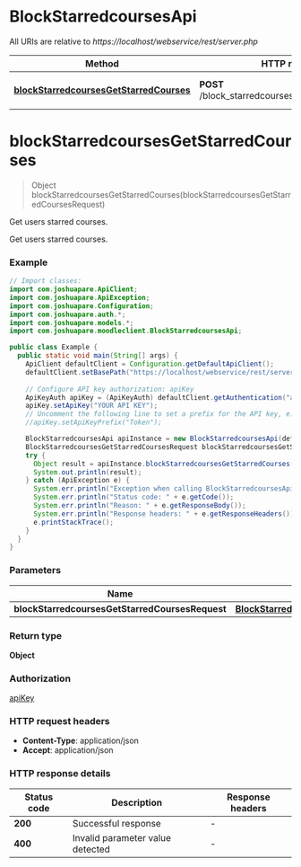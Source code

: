 # BlockStarredcoursesApi

All URIs are relative to *https://localhost/webservice/rest/server.php*

| Method | HTTP request | Description |
|------------- | ------------- | -------------|
| [**blockStarredcoursesGetStarredCourses**](BlockStarredcoursesApi.md#blockStarredcoursesGetStarredCourses) | **POST** /block_starredcourses_get_starred_courses | Get users starred courses. |


<a id="blockStarredcoursesGetStarredCourses"></a>
# **blockStarredcoursesGetStarredCourses**
> Object blockStarredcoursesGetStarredCourses(blockStarredcoursesGetStarredCoursesRequest)

Get users starred courses.

Get users starred courses.

### Example
```java
// Import classes:
import com.joshuapare.ApiClient;
import com.joshuapare.ApiException;
import com.joshuapare.Configuration;
import com.joshuapare.auth.*;
import com.joshuapare.models.*;
import com.joshuapare.moodleclient.BlockStarredcoursesApi;

public class Example {
  public static void main(String[] args) {
    ApiClient defaultClient = Configuration.getDefaultApiClient();
    defaultClient.setBasePath("https://localhost/webservice/rest/server.php");
    
    // Configure API key authorization: apiKey
    ApiKeyAuth apiKey = (ApiKeyAuth) defaultClient.getAuthentication("apiKey");
    apiKey.setApiKey("YOUR API KEY");
    // Uncomment the following line to set a prefix for the API key, e.g. "Token" (defaults to null)
    //apiKey.setApiKeyPrefix("Token");

    BlockStarredcoursesApi apiInstance = new BlockStarredcoursesApi(defaultClient);
    BlockStarredcoursesGetStarredCoursesRequest blockStarredcoursesGetStarredCoursesRequest = new BlockStarredcoursesGetStarredCoursesRequest(); // BlockStarredcoursesGetStarredCoursesRequest | 
    try {
      Object result = apiInstance.blockStarredcoursesGetStarredCourses(blockStarredcoursesGetStarredCoursesRequest);
      System.out.println(result);
    } catch (ApiException e) {
      System.err.println("Exception when calling BlockStarredcoursesApi#blockStarredcoursesGetStarredCourses");
      System.err.println("Status code: " + e.getCode());
      System.err.println("Reason: " + e.getResponseBody());
      System.err.println("Response headers: " + e.getResponseHeaders());
      e.printStackTrace();
    }
  }
}
```

### Parameters

| Name | Type | Description  | Notes |
|------------- | ------------- | ------------- | -------------|
| **blockStarredcoursesGetStarredCoursesRequest** | [**BlockStarredcoursesGetStarredCoursesRequest**](BlockStarredcoursesGetStarredCoursesRequest.md)|  | |

### Return type

**Object**

### Authorization

[apiKey](../README.md#apiKey)

### HTTP request headers

 - **Content-Type**: application/json
 - **Accept**: application/json

### HTTP response details
| Status code | Description | Response headers |
|-------------|-------------|------------------|
| **200** | Successful response |  -  |
| **400** | Invalid parameter value detected |  -  |


